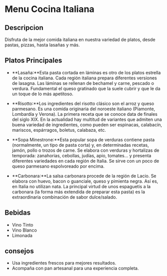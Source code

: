 # Menu Cocina Italiana

## Descripcion
Disfruta de la mejor comida italiana en nuestra variedad de platos, desde pastas, pizzas, hasta lasañas y más.

## Platos Principales
- **Lasaña:**Esta pasta cortada en láminas es otro de los platos estrella de la cocina italiana. Cada región italiana prepara diferentes versiones de lasagna. Las láminas se rellenan de bechamel y carne, pescado o verdura. Fundamental el queso gratinado que la suele cubrir y que le da un toque de lo más apetitoso.

- **Risotto:**Los ingredientes del risotto clásico son el arroz y queso parmesano. Es una comida originaria del noroeste italiano (Piamonte, Lombardía y Verona). La primera receta que se conoce data de finales del siglo XIX. En la actualidad hay multitud de variantes que admiten una buena variedad de ingredientes, como pueden ser espinacas, calabacín, mariscos, espárragos, boletus, calabaza, etc.

- **Sopa Minestrone:**Esta popular sopa de verduras contiene pasta (normalmente, un tipo de pasta corta) y, en determinadas recetas, jamón, pollo o trozos de carne. Se elabora con verduras y hortalizas de temporada: zanahorias, cebollas, judías, apio, tomates… y presenta diferentes variedades en cada región de Italia. Se sirve con un poco de queso parmesano espolvoreado por encima.


- **Carbonara:**La salsa carbonara procede de la región de Lacio. Se elabora con huevo, bacon o guanciale, queso y pimienta negra. Así es, en Italia no utilizan nata. La principal virtud de unos espaguetis a la carbonara (la forma más extendida de preparar esta pasta) es la extraordinaria combinación de sabor dulce/salado.

## Bebidas
- Vino Tinto
- Vino Blanco
- Limonada

## consejos
- Usa ingredientes frescos para mejores resultados.
- Acompaña con pan artesanal para una experiencia completa.


